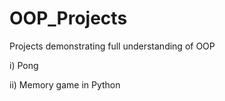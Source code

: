 # OOP_Projects
Projects demonstrating full understanding of OOP

i) Pong

ii) Memory game in Python
